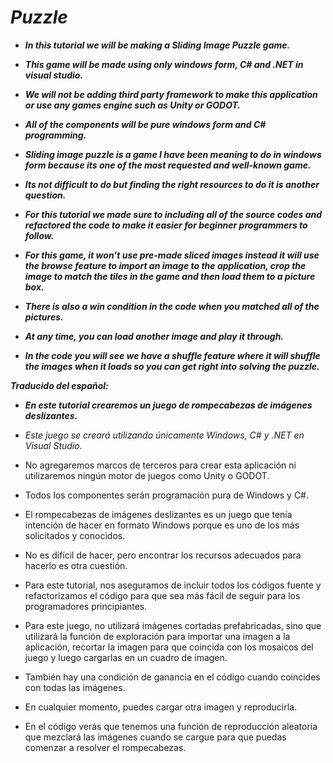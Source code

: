 # **_Puzzle_**

- **_In this tutorial we will be making a Sliding Image  Puzzle game._**
  
- **_This game will be made using only  windows form, C# and .NET in visual studio._**
  
- **_We will not be adding third party framework to make this application or use any games engine such as Unity or GODOT._**
  
- **_All of the components will be pure windows form and C# programming._**
  
- **_Sliding image puzzle is a game I have been meaning to do in windows form because its one of the most requested and well-known game._**
  
- **_Its not difficult to do but finding the right resources to do it is another question._**
  
- **_For this tutorial we made sure to including all of the source codes and refactored the code to make it easier for beginner programmers to follow._**

- **_For this game, it won’t use pre-made sliced images instead it will use the browse feature to import an image to the application, crop the image to match the tiles in the game and then load them to a picture box._**
  
- **_There is also a win condition in the code when you matched all of the pictures._**
  
- **_At any time, you can load another image and play it through._**
  
- **_In the code you will see we have a shuffle feature where it will shuffle the images when it loads so you can get right into solving the puzzle._**

**_Traducido del español:_**
  
- **_En este tutorial crearemos un juego de rompecabezas de imágenes deslizantes._**

- _Este juego se creará utilizando únicamente Windows, C# y .NET en Visual Studio._

- No agregaremos marcos de terceros para crear esta aplicación ni utilizaremos ningún motor de juegos como Unity o GODOT.

- Todos los componentes serán programación pura de Windows y C#.

- El rompecabezas de imágenes deslizantes es un juego que tenía intención de hacer en formato Windows porque es uno de los más solicitados y conocidos.

- No es difícil de hacer, pero encontrar los recursos adecuados para hacerlo es otra cuestión.

- Para este tutorial, nos aseguramos de incluir todos los códigos fuente y refactorizamos el código para que sea más fácil de seguir para los programadores principiantes.

- Para este juego, no utilizará imágenes cortadas prefabricadas, sino que utilizará la función de exploración para importar una imagen a la aplicación, recortar la imagen para que coincida con los mosaicos del juego y luego cargarlas en un cuadro de imagen.

- También hay una condición de ganancia en el código cuando coincides con todas las imágenes.

- En cualquier momento, puedes cargar otra imagen y reproducirla.

- En el código verás que tenemos una función de reproducción aleatoria que mezclará las imágenes cuando se cargue para que puedas comenzar a resolver el rompecabezas.
